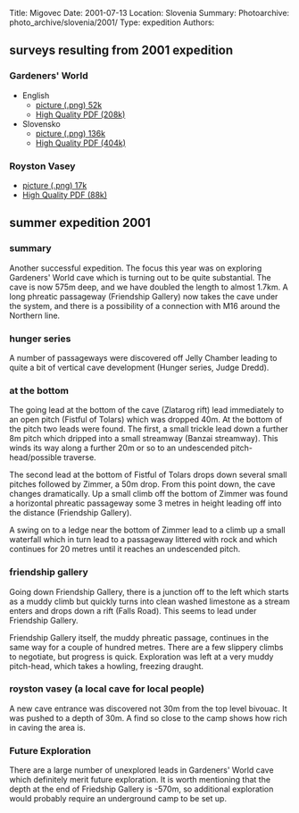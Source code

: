 Title: Migovec
Date: 2001-07-13
Location: Slovenia
Summary:
Photoarchive: photo_archive/slovenia/2001/
Type: expedition
Authors:

<h2>surveys resulting from 2001 expedition</h2>

 <h3>Gardeners' World</h3>
 <ul>
     <li>English
     	<ul>
	 	<li><a href="/caving/FILES/expeditions/slovenia/slov2001/Gworld2001_en.png" > picture (.png) 52k</a></li>
		<li><a href="/caving/FILES/expeditions/slovenia/slov2001/Gworld2001_en.pdf">High Quality PDF (208k)</a></li>
	</ul>
     </li>
     <li>Slovensko
     	<ul>
	 	<li><a href="/caving/FILES/expeditions/slovenia/slov2001/Gworld2001_sl.png" >picture (.png) 136k</a></li>
		<li><a href="/caving/FILES/expeditions/slovenia/slov2001/Gworld2001_sl.pdf">High Quality PDF (404k)</a></li>
	</ul>
     </li>
 </ul>
 <applet code="caverot.class" archive="/caving/caverot/caverot.jar" name="caverot" width="300" height="300">
<param name="cave" value="http://www.su.ic.ac.uk/caving/report/Gardeners_World.3dz">
</applet>

 <h3>Royston Vasey</h3>
 <ul>
	 <li><a href="/caving/FILES/expeditions/slovenia/slov2001/RoystonVasey2001.png" > picture (.png) 17k</a></li>
	<li><a href="/caving/FILES/expeditions/slovenia/slov2001/RoystonVasey2001.pdf">High Quality PDF (88k)</a></li>
</ul>

<h2>summer expedition 2001</h2>
 <h3>summary</h3>
<p>Another successful expedition. The focus this year was on exploring
Gardeners' World cave which is turning out to be quite substantial. The cave
is now 575m deep, and we have doubled the length to almost 1.7km. A long
phreatic passageway (Friendship Gallery) now takes the cave under the
system, and there is a possibility of a connection with M16 around the
Northern line.</p>

<h3>hunger series</h3>
<p> A number of passageways were discovered off Jelly Chamber leading
to quite a bit of vertical cave development (Hunger series, Judge Dredd).  </p>

<h3>at the bottom</h3>
<p>The going lead at the bottom of the cave (Zlatarog rift) lead immediately
to an open pitch (Fistful of Tolars) which was dropped 40m. At the
bottom of the pitch two leads were found. The first, a small trickle
lead down a further 8m pitch which dripped into a small streamway
(Banzai streamway). This winds its way along a further 20m or so to
an undescended pitch-head/possible traverse.</p>

<p>The second lead at the bottom of Fistful of Tolars drops down several
small pitches followed by Zimmer, a 50m drop. From this point down, the cave changes
dramatically. Up a small climb off the bottom of Zimmer was found
a horizontal phreatic passageway some 3 metres in height leading off into the
distance (Friendship Gallery).</p>

<p>A swing on to a ledge near the bottom of Zimmer lead to a climb up
a small waterfall which in turn lead to a passageway littered with rock
and which continues for 20 metres until it reaches an undescended pitch.</p>

<h3>friendship gallery</h3>
<p>Going down Friendship Gallery, there is a junction off to the left which
starts as a muddy climb but quickly turns into clean washed limestone
as a stream enters and drops down a rift (Falls Road). This seems to
lead under Friendship Gallery.</p>

<p>Friendship Gallery itself, the muddy phreatic passage, continues in
the same way for a couple of hundred metres. There are a few
slippery climbs to negotiate, but progress is quick. Exploration was
left at a very muddy pitch-head, which takes a howling, freezing
draught.</p>


<h3>royston vasey (a local cave for local people)</h3>
<p>A new cave entrance was discovered not 30m from the top level
bivouac. It was pushed to a depth of 30m. A find so close to the
camp shows how rich in caving the area is.</p>

<h3>Future Exploration</h3>

<p>There are a large number of unexplored leads in Gardeners' World cave
which definitely merit future exploration. It is worth mentioning that
the depth at the end of Friedship Gallery is -570m, so additional
exploration would probably require an underground camp to be
set up.</p>
